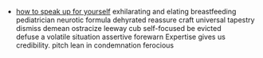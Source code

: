 

+ [how to speak up for yourself](https://www.ted.com/talks/adam_galinsky_how_to_speak_up_for_yourself)
  exhilarating and elating   breastfeeding  pediatrician neurotic formula  dehyrated reassure  craft
  universal tapestry dismiss demean ostracize  leeway cub  self-focused  be evicted  
  defuse a volatile situation   assertive    forewarn
  Expertise gives us credibility.
  pitch   lean in   condemnation  ferocious


